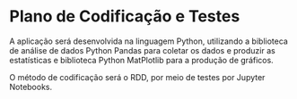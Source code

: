 # Plano de Codificação e Testes

A aplicação será desenvolvida na linguagem Python, utilizando a biblioteca de análise de dados Python Pandas para coletar os dados e produzir as estatísticas e biblioteca Python MatPlotlib para a produção de gráficos.

O método de codificação será o RDD, por meio de testes por Jupyter Notebooks.